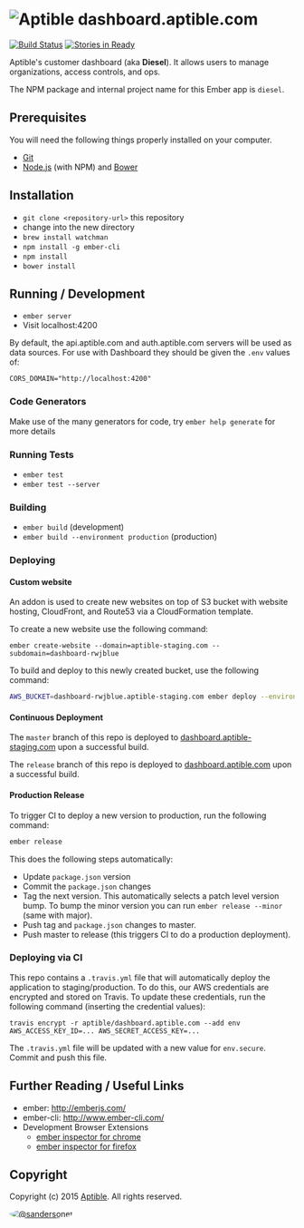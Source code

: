 # ![Aptible](http://aptible-media-assets-manual.s3.amazonaws.com/tiny-github-icon.png) dashboard.aptible.com

[![Build Status](https://travis-ci.org/aptible/dashboard.aptible.com.svg?branch=master)](https://travis-ci.org/aptible/dashboard.aptible.com) [![Stories in Ready](https://badge.waffle.io/aptible/dashboard.aptible.com.svg?label=ready&title=Ready)](http://waffle.io/aptible/dashboard.aptible.com)

Aptible's customer dashboard (aka **Diesel**). It allows users to manage organizations, access controls, and ops.

The NPM package and internal project name for this Ember app is `diesel`.

## Prerequisites

You will need the following things properly installed on your computer.

* [Git](http://git-scm.com/)
* [Node.js](http://nodejs.org/) (with NPM) and [Bower](http://bower.io/)

## Installation

* `git clone <repository-url>` this repository
* change into the new directory
* `brew install watchman`
* `npm install -g ember-cli`
* `npm install`
* `bower install`

## Running / Development

* `ember server`
* Visit localhost:4200

By default, the api.aptible.com and auth.aptible.com servers will be used as data sources. For use with Dashboard they should be given the `.env` values of:

```
CORS_DOMAIN="http://localhost:4200"
```

### Code Generators

Make use of the many generators for code, try `ember help generate` for more details

### Running Tests

* `ember test`
* `ember test --server`

### Building

* `ember build` (development)
* `ember build --environment production` (production)

### Deploying

#### Custom website

An addon is used to create new websites on top of S3 bucket with website hosting, CloudFront, and Route53 via a CloudFormation template.

To create a new website use the following command:

```
ember create-website --domain=aptible-staging.com --subdomain=dashboard-rwjblue
```

To build and deploy to this newly created bucket, use the following command:

```bash
AWS_BUCKET=dashboard-rwjblue.aptible-staging.com ember deploy --environment staging
```

#### Continuous Deployment

The `master` branch of this repo is deployed to [dashboard.aptible-staging.com](http://dashboard.aptible-staging.com/) upon a successful build.

The `release` branch of this repo is deployed to [dashboard.aptible.com](https://dashboard.aptible.com/) upon a successful build.

#### Production Release

To trigger CI to deploy a new version to production, run the following command:

```bash
ember release
```

This does the following steps automatically:

* Update `package.json` version
* Commit the `package.json` changes
* Tag the next version. This automatically selects a patch level version bump. To bump the minor version you can run `ember release --minor` (same with major).
* Push tag and `package.json` changes to master.
* Push master to release (this triggers CI to do a production deployment).

### Deploying via CI

This repo contains a `.travis.yml` file that will automatically deploy the application to staging/production. To do this, our AWS credentials are encrypted and stored on Travis. To update these credentials, run the following command (inserting the credential values):

    travis encrypt -r aptible/dashboard.aptible.com --add env AWS_ACCESS_KEY_ID=... AWS_SECRET_ACCESS_KEY=...

The `.travis.yml` file will be updated with a new value for `env.secure`. Commit and push this file.

## Further Reading / Useful Links

* ember: http://emberjs.com/
* ember-cli: http://www.ember-cli.com/
* Development Browser Extensions
  * [ember inspector for chrome](https://chrome.google.com/webstore/detail/ember-inspector/bmdblncegkenkacieihfhpjfppoconhi)
  * [ember inspector for firefox](https://addons.mozilla.org/en-US/firefox/addon/ember-inspector/)

## Copyright

Copyright (c) 2015 [Aptible](https://www.aptible.com). All rights reserved.

[<img src="https://s.gravatar.com/avatar/9b58236204e844e3181e43e05ddb0809?s=60" style="border-radius: 50%;" alt="@sandersonet" />](https://github.com/sandersonet)
